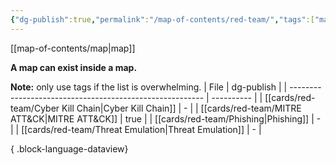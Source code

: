 ```yaml
---
{"dg-publish":true,"permalink":"/map-of-contents/red-team/","tags":["map"]}
---
```


[[map-of-contents/map\|map]]

**A map can exist inside a map.**

**Note:** only use tags if the list is overwhelming.
| File                                                     | dg-publish |
| -------------------------------------------------------- | ---------- |
| [[cards/red-team/Cyber Kill Chain\|Cyber Kill Chain]] | \-         |
| [[cards/red-team/MITRE ATT&CK\|MITRE ATT&CK]]         | true       |
| [[cards/red-team/Phishing\|Phishing]]                 | \-         |
| [[cards/red-team/Threat Emulation\|Threat Emulation]] | \-         |

{ .block-language-dataview}
